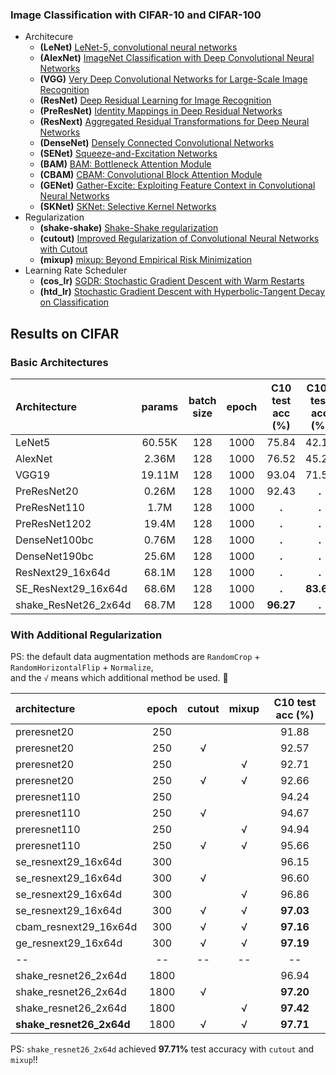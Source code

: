 ### Image Classification with CIFAR-10 and CIFAR-100
- Architecure
  - **(LeNet)** [LeNet-5, convolutional neural networks](http://yann.lecun.com/exdb/lenet/)
  - **(AlexNet)** [ImageNet Classification with Deep Convolutional Neural Networks](https://papers.nips.cc/paper/4824-imagenet-classification-with-deep-convolutional-neural-networks)
  - **(VGG)** [Very Deep Convolutional Networks for Large-Scale Image Recognition](https://arxiv.org/abs/1409.1556)
  - **(ResNet)** [Deep Residual Learning for Image Recognition](https://arxiv.org/abs/1512.03385)
  - **(PreResNet)** [Identity Mappings in Deep Residual Networks](https://arxiv.org/abs/1603.05027)
  - **(ResNext)** [Aggregated Residual Transformations for Deep Neural Networks](https://arxiv.org/abs/1611.05431)
  - **(DenseNet)** [Densely Connected Convolutional Networks](https://arxiv.org/abs/1608.06993)
  - **(SENet)** [Squeeze-and-Excitation Networks](https://arxiv.org/abs/1709.01507)
  - **(BAM)** [BAM: Bottleneck Attention Module](https://arxiv.org/abs/1807.06514)
  - **(CBAM)** [CBAM: Convolutional Block Attention Module](https://arxiv.org/abs/1807.06521)
  - **(GENet)** [Gather-Excite: Exploiting Feature Context in Convolutional Neural Networks](https://arxiv.org/abs/1810.12348)
  - **(SKNet)** [SKNet: Selective Kernel Networks](https://arxiv.org/abs/1903.06586)
- Regularization
  - **(shake-shake)** [Shake-Shake regularization](https://arxiv.org/abs/1705.07485)
  - **(cutout)** [Improved Regularization of Convolutional Neural Networks with Cutout](https://arxiv.org/abs/1708.04552)
  - **(mixup)** [mixup: Beyond Empirical Risk Minimization](https://arxiv.org/abs/1710.09412)
- Learning Rate Scheduler
  - **(cos_lr)** [SGDR: Stochastic Gradient Descent with Warm Restarts](https://arxiv.org/abs/1608.03983)
  - **(htd_lr)** [Stochastic Gradient Descent with Hyperbolic-Tangent Decay on Classification](https://arxiv.org/abs/1806.01593)

## Results on CIFAR

### Basic Architectures

| Architecture          | params | batch size | epoch | C10 test acc (%) | C100 test acc (%) |
| :-------------------- | :----: | :--------: | :---: | :--------------: | :---------------: |
| LeNet5                | 60.55K |    128     | 1000  |      75.84       |       42.10       |
| AlexNet               |  2.36M |    128     | 1000  |      76.52       |       45.25       |
| VGG19                 | 19.11M |    128     | 1000  |      93.04       |       71.51       |
| PreResNet20           |  0.26M |    128     | 1000  |      92.43       |       **.**       |
| PreResNet110          |  1.7M  |    128     | 1000  |      **.**       |       **.**       |
| PreResNet1202         | 19.4M  |    128     | 1000  |      **.**       |       **.**       |
| DenseNet100bc         | 0.76M  |    128     | 1000  |      **.**       |       **.**       |
| DenseNet190bc         | 25.6M  |    128     | 1000  |      **.**       |       **.**       |
| ResNext29_16x64d      | 68.1M  |    128     | 1000  |      **.**       |       **.**       |
| SE_ResNext29_16x64d   | 68.6M  |    128     | 1000  |      **.**       |     **83.65**     |
| shake_ResNet26_2x64d  | 68.7M  |    128     | 1000  |    **96.27**     |       **.**       |


### With Additional Regularization

PS: the default data augmentation methods are ``RandomCrop`` + ``RandomHorizontalFlip`` + ``Normalize``,   
and the ``√`` means which additional method be used. :cake:

| architecture             | epoch | cutout | mixup | C10 test acc (%) |
| :----------------------- | :---: | :----: | :---: | :--------------: |
| preresnet20              |  250  |        |       |      91.88       |
| preresnet20              |  250  |   √    |       |      92.57       |
| preresnet20              |  250  |        |   √   |      92.71       |
| preresnet20              |  250  |   √    |   √   |      92.66       |
| preresnet110             |  250  |        |       |      94.24       |
| preresnet110             |  250  |   √    |       |      94.67       |
| preresnet110             |  250  |        |   √   |      94.94       |
| preresnet110             |  250  |   √    |   √   |      95.66       |
| se_resnext29_16x64d      |  300  |        |       |      96.15       |
| se_resnext29_16x64d      |  300  |   √    |       |      96.60       |
| se_resnext29_16x64d      |  300  |        |   √   |      96.86       |
| se_resnext29_16x64d      |  300  |   √    |   √   |    **97.03**     |
| cbam_resnext29_16x64d    |  300  |   √    |   √   |    **97.16**     |
| ge_resnext29_16x64d      |  300  |   √    |   √   |    **97.19**     |
| --                       |  --   |   --   |  --   |        --        |
| shake_resnet26_2x64d     | 1800  |        |       |      96.94       |
| shake_resnet26_2x64d     | 1800  |   √    |       |    **97.20**     |
| shake_resnet26_2x64d     | 1800  |        |   √   |    **97.42**     |
| **shake_resnet26_2x64d** | 1800  |   √    |   √   |    **97.71**     |

PS: ``shake_resnet26_2x64d`` achieved **97.71%** test accuracy with ``cutout`` and ``mixup``!!    


